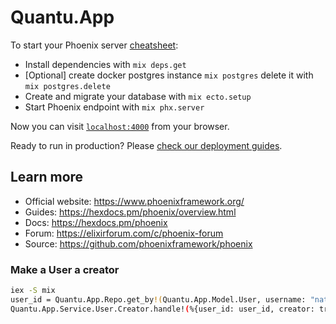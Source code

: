 # Quantu.App

To start your Phoenix server [cheatsheet](https://devhints.io/phoenix-conn):

- Install dependencies with `mix deps.get`
- [Optional] create docker postgres instance `mix postgres` delete it with `mix postgres.delete`
- Create and migrate your database with `mix ecto.setup`
- Start Phoenix endpoint with `mix phx.server`

Now you can visit [`localhost:4000`](http://localhost:4000) from your browser.

Ready to run in production? Please [check our deployment guides](https://hexdocs.pm/phoenix/deployment.html).

## Learn more

- Official website: https://www.phoenixframework.org/
- Guides: https://hexdocs.pm/phoenix/overview.html
- Docs: https://hexdocs.pm/phoenix
- Forum: https://elixirforum.com/c/phoenix-forum
- Source: https://github.com/phoenixframework/phoenix

### Make a User a creator

```bash
iex -S mix
user_id = Quantu.App.Repo.get_by!(Quantu.App.Model.User, username: "nathanfaucett").id
Quantu.App.Service.User.Creator.handle!(%{user_id: user_id, creator: true})
```
